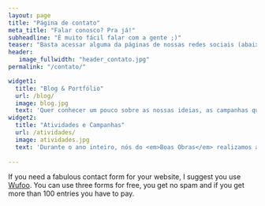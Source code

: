 ```yaml
---
layout: page
title: "Página de contato"
meta_title: "Falar conosco? Pra já!"
subheadline: "É muito fácil falar com a gente ;)"
teaser: "Basta acessar alguma da páginas de nossas redes sociais (abaixo) ou entrar em contato pelo formulário."
header:
   image_fullwidth: "header_contato.jpg"
permalink: "/contato/"

widget1:
  title: "Blog & Portfólio"
  url: /blog/
  image: blog.jpg
  text: 'Quer conhecer um pouco sobre as nossas ideias, as campanhas que apoiamos ou notícias sobre fazer o bem? Entre agora no nosso blog para ver mais 😃'
widget2:
  title: "Atividades e Campanhas"
  url: /atividades/
  image: atividades.jpg
  text: 'Durante o ano inteiro, nós do <em>Boas Obras</em> realizamos atividades e campanhas de arrecadação. Quer conhecê-las ou nos sugerir novas ideas?'
  
---
```


If you need a fabulous contact form for your website, I suggest you use [Wufoo][1]. You can use three forms for free, you get no spam and if you get more than 100 entries you have to pay.


 [1]: http://www.wufoo.com/
